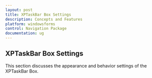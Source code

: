 ```yaml
---
layout: post
title: XPTaskBar Box Settings 
description: Concepts and Features
platform: windowsforms
control: Navigation Package
documentation: ug
---
```

## XPTaskBar Box Settings 

This section discusses the appearance and behavior settings of the XPTaskBar Box.